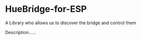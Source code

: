 # HueBridge-for-ESP
A Library who allows us to discover the bridge and control them

Description......
